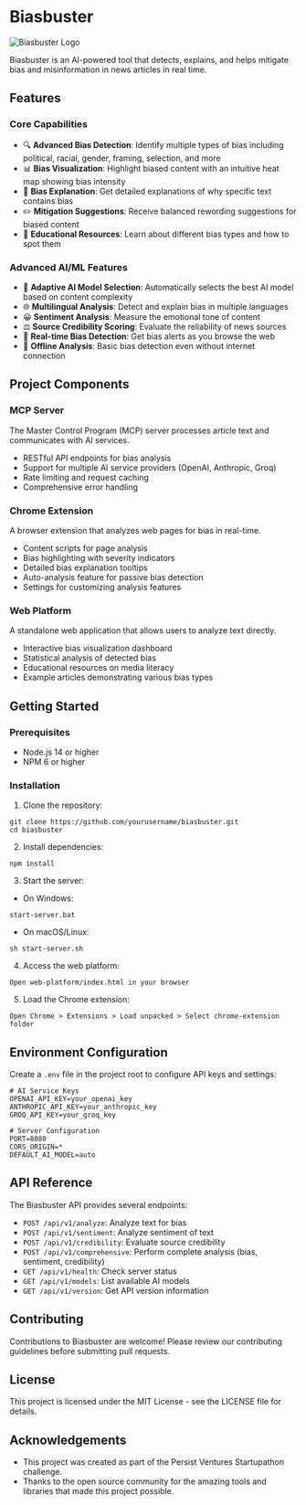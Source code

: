 # Biasbuster

![Biasbuster Logo](chrome-extension/icons/icon128.png)

Biasbuster is an AI-powered tool that detects, explains, and helps mitigate bias and misinformation in news articles in real time.

## Features

### Core Capabilities
- 🔍 **Advanced Bias Detection**: Identify multiple types of bias including political, racial, gender, framing, selection, and more
- 📊 **Bias Visualization**: Highlight biased content with an intuitive heat map showing bias intensity
- 📝 **Bias Explanation**: Get detailed explanations of why specific text contains bias
- ✏️ **Mitigation Suggestions**: Receive balanced rewording suggestions for biased content
- 🎯 **Educational Resources**: Learn about different bias types and how to spot them

### Advanced AI/ML Features
- 🧠 **Adaptive AI Model Selection**: Automatically selects the best AI model based on content complexity
- 🌐 **Multilingual Analysis**: Detect and explain bias in multiple languages
- 😀 **Sentiment Analysis**: Measure the emotional tone of content
- ⚖️ **Source Credibility Scoring**: Evaluate the reliability of news sources
- 📱 **Real-time Bias Detection**: Get bias alerts as you browse the web
- 🔄 **Offline Analysis**: Basic bias detection even without internet connection

## Project Components

### MCP Server
The Master Control Program (MCP) server processes article text and communicates with AI services.

- RESTful API endpoints for bias analysis
- Support for multiple AI service providers (OpenAI, Anthropic, Groq)
- Rate limiting and request caching
- Comprehensive error handling

### Chrome Extension
A browser extension that analyzes web pages for bias in real-time.

- Content scripts for page analysis
- Bias highlighting with severity indicators
- Detailed bias explanation tooltips
- Auto-analysis feature for passive bias detection
- Settings for customizing analysis features

### Web Platform
A standalone web application that allows users to analyze text directly.

- Interactive bias visualization dashboard
- Statistical analysis of detected bias
- Educational resources on media literacy
- Example articles demonstrating various bias types

## Getting Started

### Prerequisites
- Node.js 14 or higher
- NPM 6 or higher

### Installation

1. Clone the repository:
```
git clone https://github.com/yourusername/biasbuster.git
cd biasbuster
```

2. Install dependencies:
```
npm install
```

3. Start the server:
- On Windows:
```
start-server.bat
```
- On macOS/Linux:
```
sh start-server.sh
```

4. Access the web platform:
```
Open web-platform/index.html in your browser
```

5. Load the Chrome extension:
```
Open Chrome > Extensions > Load unpacked > Select chrome-extension folder
```

## Environment Configuration

Create a `.env` file in the project root to configure API keys and settings:

```
# AI Service Keys
OPENAI_API_KEY=your_openai_key
ANTHROPIC_API_KEY=your_anthropic_key
GROQ_API_KEY=your_groq_key

# Server Configuration
PORT=8080
CORS_ORIGIN=*
DEFAULT_AI_MODEL=auto
```

## API Reference

The Biasbuster API provides several endpoints:

- `POST /api/v1/analyze`: Analyze text for bias
- `POST /api/v1/sentiment`: Analyze sentiment of text
- `POST /api/v1/credibility`: Evaluate source credibility
- `POST /api/v1/comprehensive`: Perform complete analysis (bias, sentiment, credibility)
- `GET /api/v1/health`: Check server status
- `GET /api/v1/models`: List available AI models
- `GET /api/v1/version`: Get API version information

## Contributing

Contributions to Biasbuster are welcome! Please review our contributing guidelines before submitting pull requests.

## License

This project is licensed under the MIT License - see the LICENSE file for details.

## Acknowledgements

- This project was created as part of the Persist Ventures Startupathon challenge.
- Thanks to the open source community for the amazing tools and libraries that made this project possible.
